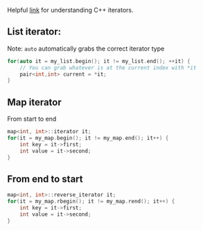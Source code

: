Helpful [link](./http://www.cs.northwestern.edu/~riesbeck/programming/c++/stl-iterators.html) for understanding C++ iterators.

## List iterator: 
Note: `auto` automatically grabs the correct iterator type 

```cpp
for(auto it = my_list.begin(); it != my_list.end(); ++it) {
    // You can grab whatever is at the current index with *it
    pair<int,int> current = *it;
}
```

## Map iterator
From start to end

```cpp
map<int, int>::iterator it;
for(it = my_map.begin(); it != my_map.end(); it++) {
    int key = it->first;
    int value = it->second;
}
```

## From end to start

```cpp
map<int, int>::reverse_iterator it;
for(it = my_map.rbegin(); it != my_map.rend(); it++) {
    int key = it->first;
    int value = it->second;
}
```
